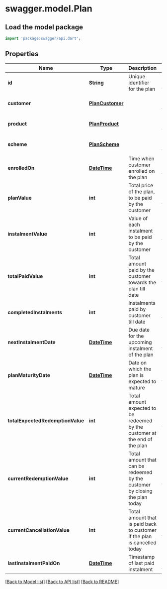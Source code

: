 # swagger.model.Plan

## Load the model package
```dart
import 'package:swagger/api.dart';
```

## Properties
Name | Type | Description | Notes
------------ | ------------- | ------------- | -------------
**id** | **String** | Unique identifier for the plan | [optional] [default to null]
**customer** | [**PlanCustomer**](PlanCustomer.md) |  | [optional] [default to null]
**product** | [**PlanProduct**](PlanProduct.md) |  | [optional] [default to null]
**scheme** | [**PlanScheme**](PlanScheme.md) |  | [optional] [default to null]
**enrolledOn** | [**DateTime**](DateTime.md) | Time when customer enrolled on the plan | [optional] [default to null]
**planValue** | **int** | Total price of the plan, to be paid by the customer | [optional] [default to null]
**instalmentValue** | **int** | Value of each instalment to be paid by the customer | [optional] [default to null]
**totalPaidValue** | **int** | Total amount paid by the customer towards the plan till date | [optional] [default to null]
**completedInstalments** | **int** | Instalments paid by customer till date | [optional] [default to null]
**nextInstalmentDate** | [**DateTime**](DateTime.md) | Due date for the upcoming instalment of the plan | [optional] [default to null]
**planMaturityDate** | [**DateTime**](DateTime.md) | Date on which the plan is expected to mature | [optional] [default to null]
**totalExpectedRedemptionValue** | **int** | Total amount expected to be redeemed by the customer at the end of the plan | [optional] [default to null]
**currentRedemptionValue** | **int** | Total amount that can be redeemed by the customer by closing the plan today | [optional] [default to null]
**currentCancellationValue** | **int** | Total amount that is paid back to customer if the plan is cancelled today | [optional] [default to null]
**lastInstalmentPaidOn** | [**DateTime**](DateTime.md) | Timestamp of last paid instalment | [optional] [default to null]

[[Back to Model list]](../README.md#documentation-for-models) [[Back to API list]](../README.md#documentation-for-api-endpoints) [[Back to README]](../README.md)


